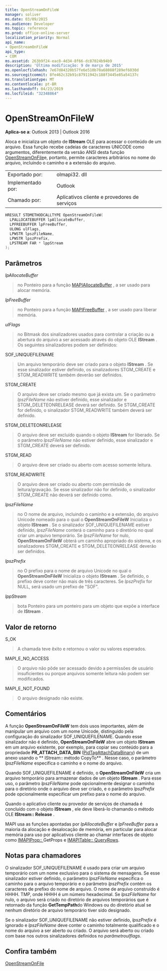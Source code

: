 ```yaml
---
title: OpenStreamOnFileW
manager: soliver
ms.date: 03/09/2015
ms.audience: Developer
ms.topic: reference
ms.prod: office-online-server
localization_priority: Normal
api_name:
- OpenStreamOnFileW
api_type:
- COM
ms.assetid: 263b9f24-eac8-4d34-8f66-dc87024b94b9
description: 'Última modificação: 9 de março de 2015'
ms.openlocfilehash: 7e67d84320b57fe6e510b70a68088f289ef6030d
ms.sourcegitcommit: 8fe462c32b91c87911942c188f3445e85a54137c
ms.translationtype: MT
ms.contentlocale: pt-BR
ms.lasthandoff: 04/23/2019
ms.locfileid: "32348864"
---
```

# <a name="openstreamonfilew"></a>OpenStreamOnFileW

  
  
**Aplica-se a**: Outlook 2013 | Outlook 2016 
  
Aloca e inicializa um objeto de **IStream** OLE para acessar o conteúdo de um arquivo. Essa função recebe cadeias de caracteres UNICODE como argumentos, diferentemente da versão ANSI desta função [OpenStreamOnFile](openstreamonfile.md)e, portanto, permite caracteres arbitrários no nome do arquivo, incluindo o caminho e a extensão do arquivo.
  
|||
|:-----|:-----|
|Exportado por:  <br/> |olmapi32. dll  <br/> |
|Implementado por:  <br/> |Outlook  <br/> |
|Chamado por:  <br/> |Aplicativos cliente e provedores de serviços  <br/> |
   
```cpp
HRESULT STDMETHODCALLTYPE OpenStreamOnFileW(
  LPALLOCATEBUFFER lpAllocateBuffer,
  LPFREEBUFFER lpFreeBuffer,
  ULONG ulFlags,
  LPWSTR lpszFileName,
  LPWSTR lpszPrefix,
  LPSTREAM FAR * lppStream
);
```

## <a name="parameters"></a>Parâmetros

 _lpAllocateBuffer_
  
> no Ponteiro para a função [MAPIAllocateBuffer](mapiallocatebuffer.md) , a ser usado para alocar memória. 
    
 _lpFreeBuffer_
  
> no Ponteiro para a função [MAPIFreeBuffer](mapifreebuffer.md) , a ser usado para liberar memória. 
    
 _ulFlags_
  
> no Bitmask dos sinalizadores usados para controlar a criação ou a abertura do arquivo a ser acessado através do objeto OLE **IStream** . Os seguintes sinalizadores podem ser definidos: 
    
SOF_UNIQUEFILENAME
  
> Um arquivo temporário deve ser criado para o objeto **IStream** . Se esse sinalizador estiver definido, os sinalizadores STGM_CREATE e STGM_READWRITE também deverão ser definidos. 
    
STGM_CREATE
  
> O arquivo deve ser criado mesmo que já exista um. Se o parâmetro _lpszFileName_ não estiver definido, esse sinalizador e STGM_DELETEONRELEASE deverá ser definido. Se STGM_CREATE for definido, o sinalizador STGM_READWRITE também deverá ser definido. 
    
STGM_DELETEONRELEASE
  
> O arquivo deve ser excluído quando o objeto **IStream** for liberado. Se o parâmetro _lpszFileName_ não estiver definido, esse sinalizador e STGM_CREATE deverá ser definido. 
    
STGM_READ
  
> O arquivo deve ser criado ou aberto com acesso somente leitura.
    
STGM_READWRITE
  
> O arquivo deve ser criado ou aberto com permissão de leitura/gravação. Se esse sinalizador não for definido, o sinalizador STGM_CREATE não deverá ser definido como.
    
 _lpszFileName_
  
> no O nome de arquivo, incluindo o caminho e a extensão, do arquivo Unicode nomeado para o qual o **OpenStreamOnFileW** Inicializa o objeto **IStream** . Se o sinalizador SOF_UNIQUEFILENAME estiver definido, _lpszFileName_ conterá o caminho para o diretório no qual criar um arquivo temporário. Se _lpszFileName_ for nulo, **OpenStreamOnFileW** obterá um caminho apropriado do sistema, e os sinalizadores STGM_CREATE e STGM_DELETEONRELEASE deverão ser definidos. 
    
 _lpszPrefix_
  
> no O prefixo para o nome de arquivo Unicode no qual o **OpenStreamOnFileW** Inicializa o objeto **IStream** . Se definido, o prefixo deve conter não mais de três caracteres. Se _lpszPrefix_ for NULL, será usado um prefixo de "SOF". 
    
 _lppStream_
  
> bota Ponteiro para um ponteiro para um objeto que expõe a interface de **IStream** . 
    
## <a name="return-value"></a>Valor de retorno

S_OK
  
> A chamada teve êxito e retornou o valor ou valores esperados.
    
MAPI_E_NO_ACCESS
  
> O arquivo não pôde ser acessado devido a permissões de usuário insuficientes ou porque arquivos somente leitura não podem ser modificados.
    
MAPI_E_NOT_FOUND
  
> O arquivo designado não existe.
    
## <a name="remarks"></a>Comentários

A função **OpenStreamOnFileW** tem dois usos importantes, além de manipular um arquivo com um nome Unicode, distinguido pela configuração do sinalizador SOF_UNIQUEFILENAME. Quando esse sinalizador não é definido, **OpenStreamOnFileW** abre um objeto **IStream** em um arquivo existente, por exemplo, para copiar seu conteúdo para a propriedade **PR_ATTACH_DATA_BIN** ([PidTagAttachDataBinary](pidtagattachdatabinary-canonical-property.md)) de um anexo usando o ** IStream:: método CopyTo** . Nesse caso, o parâmetro _lpszFileName_ especifica o caminho e o nome do arquivo. 
  
Quando SOF_UNIQUEFILENAME é definido, o **OpenStreamOnFileW** cria um arquivo temporário para armazenar dados de um objeto **IStream** . Para esse uso, o parâmetro _lpszFileName_ pode opcionalmente designar o caminho para o diretório onde o arquivo deve ser criado, e o parâmetro _lpszPrefix_ pode opcionalmente especificar um prefixo para o nome do arquivo. 
  
Quando o aplicativo cliente ou provedor de serviços de chamada é concluído com o objeto **IStream** , ele deve liberá-lo chamando o método OLE **IStream:: Release** . 
  
MAPI usa as funções apontadas por _lpAllocateBuffer_ e _lpFreeBuffer_ para a maioria da alocação e desalocação de memória, em particular para alocar memória para uso por aplicativos cliente ao chamar interfaces de objeto como [IMAPIProp:: ](imapiprop-getprops.md)GetProps e [IMAPITable:: QueryRows](imapitable-queryrows.md). 
  
## <a name="notes-to-callers"></a>Notas para chamadores

O sinalizador SOF_UNIQUEFILENAME é usado para criar um arquivo temporário com um nome exclusivo para o sistema de mensagens. Se esse sinalizador estiver definido, o parâmetro _lpszFileName_ especifica o caminho para o arquivo temporário e o parâmetro _lpszPrefix_ contém os caracteres de prefixo do nome de arquivo. O nome de arquivo <prefix>construído é HHHH. TMP, onde HHHH é um número hexadecimal. Se _lpszFileName_ for nulo, o arquivo será criado no diretório de arquivos temporários que é retornado da função **GetTempPath**do Windows ou do diretório atual se nenhum diretório de arquivo temporário tiver sido designado.
  
Se o sinalizador SOF_UNIQUEFILENAME não estiver definido, _lpszPrefix_ é ignorado e _lpszFileName_ deve conter o caminho totalmente qualificado e o nome do arquivo a ser aberto ou criado. O arquivo será aberto ou criado com base nos outros sinalizadores definidos no _parâmetroulflags_.
  
## <a name="see-also"></a>Confira também



[OpenStreamOnFile](openstreamonfile.md)

